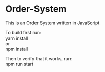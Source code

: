 # Order-System  
  
This is an Order System written in JavaScript  

To build first run:  
yarn install  
or  
npm install  
  
Then to verify that it works, run:    
npm run start